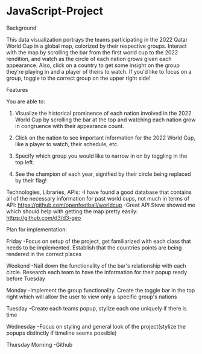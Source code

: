 # JavaScript-Project

Background

This data visualization portrays the teams participating in the 2022 Qatar World Cup in a global map, colorized by their respective groups. Interact with the map by scrolling the bar from the first world cup to the 2022 rendition, and watch as the circle of each nation grows given each appearance. Also, click on a country to get some insight on the group they're playing in and a player of theirs to watch. If you'd like to focus on a group, toggle to the correct group on the upper right side!

Features

You are able to:

1. Visualize the historical prominence of each nation involved in the 2022 World Cup by scrolling the bar at the top and watching each nation grow in congruence with their appearance count. 

2. Click on the nation to see important information for the 2022 World Cup, like a player to watch, their schedule, etc.

3. Specify which group you would like to narrow in on by toggling in the top left. 

4. See the champion of each year, signified by their circle being replaced by their flag!

Technologies, Libraries, APIs:
-I have found a good database that contains all of the necessary information for past world cups, not much in terms of API:
https://github.com/openfootball/worldcup
-Great API Steve showed me which should help with getting the map pretty easily:
https://github.com/d3/d3-geo

Plan for implementation:

Friday
-Focus on setup of the project, get familiarized with each class that needs to be implemented. Establish that the countries points are being rendered in the correct places

Weekend
-Nail down the functionality of the bar's relationship with each circle. Research each team to have the information for their popup ready before Tuesday 

Monday
-Implement the group functionality. Create the toggle bar in the top right which will allow the user to view only a specific group's nations

Tuesday
-Create each teams popup, stylize each one uniquely if there is time

Wednesday
-Focus on styling and general look of the project(stylize the popups distinctly if timeline seems possible)

Thursday Morning
-Github
